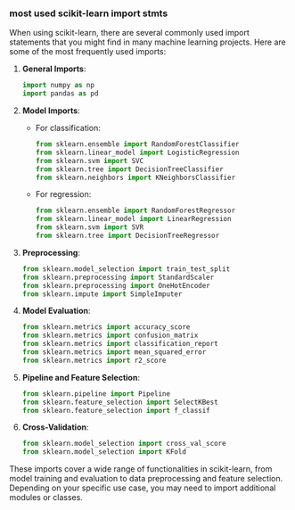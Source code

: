 ### most used scikit-learn import stmts

When using scikit-learn, there are several commonly used import statements that you might find in many machine learning projects. Here are some of the most frequently used imports:

1. **General Imports**:
   ```python
   import numpy as np
   import pandas as pd
   ```

2. **Model Imports**:
   - For classification:
     ```python
     from sklearn.ensemble import RandomForestClassifier
     from sklearn.linear_model import LogisticRegression
     from sklearn.svm import SVC
     from sklearn.tree import DecisionTreeClassifier
     from sklearn.neighbors import KNeighborsClassifier
     ```

   - For regression:
     ```python
     from sklearn.ensemble import RandomForestRegressor
     from sklearn.linear_model import LinearRegression
     from sklearn.svm import SVR
     from sklearn.tree import DecisionTreeRegressor
     ```

3. **Preprocessing**:
   ```python
   from sklearn.model_selection import train_test_split
   from sklearn.preprocessing import StandardScaler
   from sklearn.preprocessing import OneHotEncoder
   from sklearn.impute import SimpleImputer
   ```

4. **Model Evaluation**:
   ```python
   from sklearn.metrics import accuracy_score
   from sklearn.metrics import confusion_matrix
   from sklearn.metrics import classification_report
   from sklearn.metrics import mean_squared_error
   from sklearn.metrics import r2_score
   ```

5. **Pipeline and Feature Selection**:
   ```python
   from sklearn.pipeline import Pipeline
   from sklearn.feature_selection import SelectKBest
   from sklearn.feature_selection import f_classif
   ```

6. **Cross-Validation**:
   ```python
   from sklearn.model_selection import cross_val_score
   from sklearn.model_selection import KFold
   ```

These imports cover a wide range of functionalities in scikit-learn, from model training and evaluation to data preprocessing and feature selection. Depending on your specific use case, you may need to import additional modules or classes.